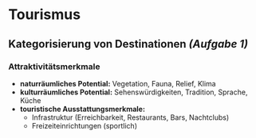# Tourismus

## Kategorisierung von Destinationen *(Aufgabe 1)*

### Attraktivitätsmerkmale
- **naturräumliches Potential:** Vegetation, Fauna, Relief, Klima
- **kulturräumliches Potential:** Sehenswürdigkeiten, Tradition, Sprache, Küche
- **touristische Ausstattungsmerkmale:**
	- Infrastruktur (Erreichbarkeit, Restaurants, Bars, Nachtclubs)
	- Freizeiteinrichtungen (sportlich)

<!--stackedit_data:
eyJoaXN0b3J5IjpbMTUyNDU3NjgwMywtMTIwMDg2MDM0OV19
-->